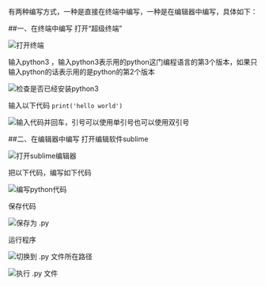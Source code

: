 有两种编写方式，一种是直接在终端中编写，一种是在编辑器中编写，具体如下：

##一、在终端中编写
打开“超级终端”

![打开终端](http://upload-images.jianshu.io/upload_images/2551993-844f9f5bfd1fa961.png?imageMogr2/auto-orient/strip%7CimageView2/2/w/1240)


输入python3 ，输入python3表示用的python这门编程语言的第3个版本，如果只输入python的话表示用的是python的第2个版本 

![检查是否已经安装python3](http://upload-images.jianshu.io/upload_images/2551993-53aa1f97edc5179c.png?imageMogr2/auto-orient/strip%7CimageView2/2/w/1240)

输入以下代码
`print('hello world')`

![输入代码并回车，引号可以使用单引号也可以使用双引号](http://upload-images.jianshu.io/upload_images/2551993-e7a902f8746c9085.png?imageMogr2/auto-orient/strip%7CimageView2/2/w/1240)


##二、在编辑器中编写
打开编辑软件sublime

![打开sublime编辑器](http://upload-images.jianshu.io/upload_images/2551993-979ba86edf74198b.png?imageMogr2/auto-orient/strip%7CimageView2/2/w/1240)


把以下代码，编写如下代码 

![编写python代码](http://upload-images.jianshu.io/upload_images/2551993-7c15652e6debed09.png?imageMogr2/auto-orient/strip%7CimageView2/2/w/1240)


保存代码

![保存为 .py ](http://upload-images.jianshu.io/upload_images/2551993-0050cbc439cdb630.png?imageMogr2/auto-orient/strip%7CimageView2/2/w/1240)

运行程序 

![切换到 .py 文件所在路径](http://upload-images.jianshu.io/upload_images/2551993-f1ed71011332e883.png?imageMogr2/auto-orient/strip%7CimageView2/2/w/1240)

![执行 .py 文件](http://upload-images.jianshu.io/upload_images/2551993-5af3e6fdf322f968.png?imageMogr2/auto-orient/strip%7CimageView2/2/w/1240)
